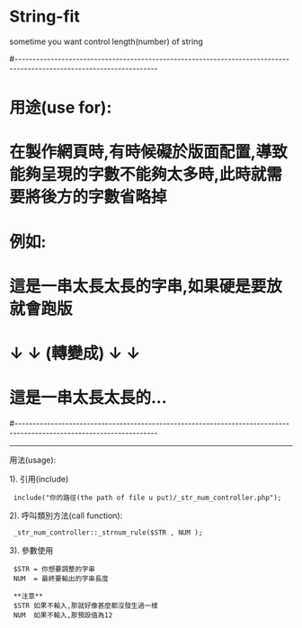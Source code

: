 # String-fit
sometime you want control length(number) of string
 
 #---------------------------------------------------------------------------------------------------------------------  
 # 用途(use for):  
 # 在製作網頁時,有時候礙於版面配置,導致能夠呈現的字數不能夠太多時,此時就需要將後方的字數省略掉  
 # 例如:  
 #  這是一串太長太長的字串,如果硬是要放就會跑版  
 # ↓ ↓ (轉變成) ↓ ↓  
 # 這是一串太長太長的...  
 #---------------------------------------------------------------------------------------------------------------------  
 
 <hr>
 用法(usage):
 
 1). 引用(include)
     
     include("你的路徑(the path of file u put)/_str_num_controller.php");
 
 2). 呼叫類別方法(call function):
 
     _str_num_controller::_strnum_rule($STR , NUM );
 
 3). 參數使用
 
     $STR = 你想要調整的字串
     NUM  = 最終要輸出的字串長度
     
     **注意**
     $STR 如果不輸入,那就好像甚麼都沒發生過一樣
     NUM  如果不輸入,那預設值為12
     
     
